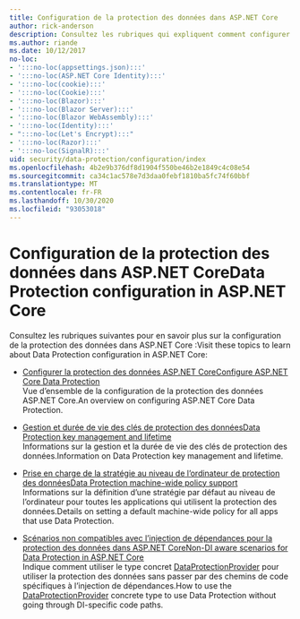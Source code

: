 ```yaml
---
title: Configuration de la protection des données dans ASP.NET Core
author: rick-anderson
description: Consultez les rubriques qui expliquent comment configurer la protection des données dans ASP.NET Core.
ms.author: riande
ms.date: 10/12/2017
no-loc:
- ':::no-loc(appsettings.json):::'
- ':::no-loc(ASP.NET Core Identity):::'
- ':::no-loc(cookie):::'
- ':::no-loc(Cookie):::'
- ':::no-loc(Blazor):::'
- ':::no-loc(Blazor Server):::'
- ':::no-loc(Blazor WebAssembly):::'
- ':::no-loc(Identity):::'
- ":::no-loc(Let's Encrypt):::"
- ':::no-loc(Razor):::'
- ':::no-loc(SignalR):::'
uid: security/data-protection/configuration/index
ms.openlocfilehash: 4b2e9b376df8d1904f550be46b2e1849c4c08e54
ms.sourcegitcommit: ca34c1ac578e7d3daa0febf1810ba5fc74f60bbf
ms.translationtype: MT
ms.contentlocale: fr-FR
ms.lasthandoff: 10/30/2020
ms.locfileid: "93053018"
---
```

# <a name="data-protection-configuration-in-aspnet-core"></a><span data-ttu-id="8b153-103">Configuration de la protection des données dans ASP.NET Core</span><span class="sxs-lookup"><span data-stu-id="8b153-103">Data Protection configuration in ASP.NET Core</span></span>

<span data-ttu-id="8b153-104">Consultez les rubriques suivantes pour en savoir plus sur la configuration de la protection des données dans ASP.NET Core :</span><span class="sxs-lookup"><span data-stu-id="8b153-104">Visit these topics to learn about Data Protection configuration in ASP.NET Core:</span></span>

* [<span data-ttu-id="8b153-105">Configurer la protection des données ASP.NET Core</span><span class="sxs-lookup"><span data-stu-id="8b153-105">Configure ASP.NET Core Data Protection</span></span>](xref:security/data-protection/configuration/overview)  
  <span data-ttu-id="8b153-106">Vue d’ensemble de la configuration de la protection des données ASP.NET Core.</span><span class="sxs-lookup"><span data-stu-id="8b153-106">An overview on configuring ASP.NET Core Data Protection.</span></span>

* [<span data-ttu-id="8b153-107">Gestion et durée de vie des clés de protection des données</span><span class="sxs-lookup"><span data-stu-id="8b153-107">Data Protection key management and lifetime</span></span>](xref:security/data-protection/configuration/default-settings)  
  <span data-ttu-id="8b153-108">Informations sur la gestion et la durée de vie des clés de protection des données.</span><span class="sxs-lookup"><span data-stu-id="8b153-108">Information on Data Protection key management and lifetime.</span></span>

* [<span data-ttu-id="8b153-109">Prise en charge de la stratégie au niveau de l’ordinateur de protection des données</span><span class="sxs-lookup"><span data-stu-id="8b153-109">Data Protection machine-wide policy support</span></span>](xref:security/data-protection/configuration/machine-wide-policy)  
  <span data-ttu-id="8b153-110">Informations sur la définition d’une stratégie par défaut au niveau de l’ordinateur pour toutes les applications qui utilisent la protection des données.</span><span class="sxs-lookup"><span data-stu-id="8b153-110">Details on setting a default machine-wide policy for all apps that use Data Protection.</span></span>

* [<span data-ttu-id="8b153-111">Scénarios non compatibles avec l’injection de dépendances pour la protection des données dans ASP.NET Core</span><span class="sxs-lookup"><span data-stu-id="8b153-111">Non-DI aware scenarios for Data Protection in ASP.NET Core</span></span>](xref:security/data-protection/configuration/non-di-scenarios)  
  <span data-ttu-id="8b153-112">Indique comment utiliser le type concret [DataProtectionProvider](/dotnet/api/Microsoft.AspNetCore.DataProtection.DataProtectionProvider) pour utiliser la protection des données sans passer par des chemins de code spécifiques à l’injection de dépendances.</span><span class="sxs-lookup"><span data-stu-id="8b153-112">How to use the [DataProtectionProvider](/dotnet/api/Microsoft.AspNetCore.DataProtection.DataProtectionProvider) concrete type to use Data Protection without going through DI-specific code paths.</span></span>
